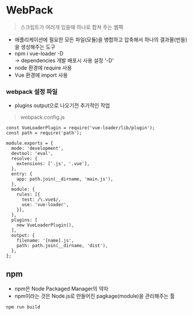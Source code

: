 # WebPack
> 스크립트가 여러개 있을때 하나로 합쳐 주는 웹팩  
* 애플리케이션에 필요한 모든 파일(모듈)을 병합하고 압축해서 하나의 결과물(번들)을 생성해주는 도구
* npm i vue-loader -D  
→ dependencies 개발 배포시 사용 설정 '-D'
* node 환경에 require 사용
* Vue 환경에 import 사용
### webpack 설정 파일
* plugins output으로 나오기전 추가적인 작업
> webpack.config.js
```JS
const VueLoaderPlugin = require('vue-loader/lib/plugin');
const path = require('path');

module.exports = {
  mode: 'development',
  devtool: 'eval',
  resolve: {
    extensions: ['.js', '.vue'],
  },
  entry: {
    app: path.join(__dirname, 'main.js'),
  },
  module: {
    rules: [{
      test: /\.vue$/,
      use: 'vue-loader',
    }],
  },
  plugins: [
    new VueLoaderPlugin(),
  ],
  output: {
    filename: '[name].js',
    path: path.join(__dirname, 'dist'),
  },
};
```
## npm
* npm은 Node Packaged Manager의 약자
* npm이라는 것은 Node.js로 만들어진 pagkage(module)을 관리해주는 툴
```JS
npm run build
```
